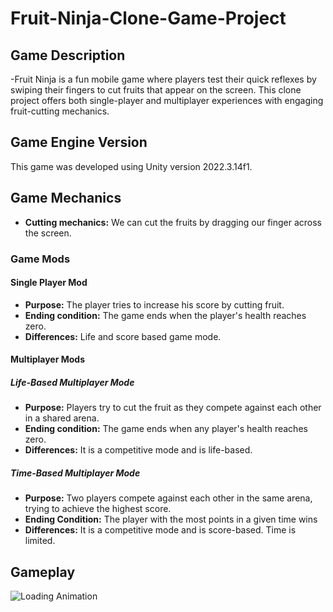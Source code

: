 # Fruit-Ninja-Clone-Game-Project
## Game Description
-Fruit Ninja is a fun mobile game where players test their quick reflexes by swiping their fingers to cut fruits that appear on the screen. This clone project offers both single-player and multiplayer experiences with engaging fruit-cutting mechanics.
## Game Engine Version
This game was developed using Unity version 2022.3.14f1.
## Game Mechanics
- **Cutting mechanics:** We can cut the fruits by dragging our finger across the screen.
### Game Mods 
#### Single Player Mod
- **Purpose:** The player tries to increase his score by cutting fruit.
- **Ending condition:** The game ends when the player's health reaches zero.
- **Differences:** Life and score based game mode.
#### Multiplayer Mods
##### Life-Based Multiplayer Mode
- **Purpose:** Players try to cut the fruit as they compete against each other in a shared arena.
- **Ending condition:** The game ends when any player's health reaches zero.
- **Differences:** It is a competitive mode and is life-based.
##### Time-Based Multiplayer Mode
- **Purpose:** Two players compete against each other in the same arena, trying to achieve the highest score.
- **Ending Condition:** The player with the most points in a given time wins
- **Differences:** It is a competitive mode and is score-based. Time is limited.
## Gameplay
![Loading Animation](https://github.com/Sslegendars/Fruit-Ninja-Clone-Game-Project/blob/main/Fruit-Ninja-Clone-Project-GamePlay.gif)
